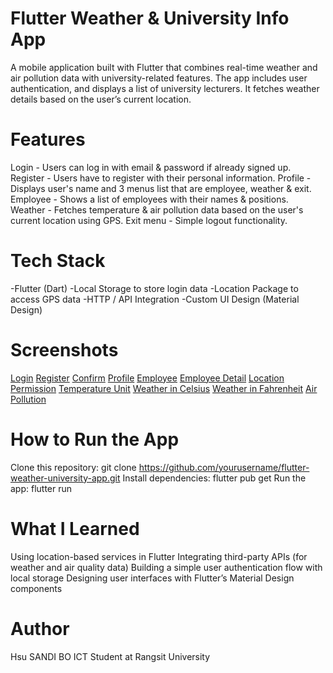 # Flutter Weather & University Info App

A mobile application built with Flutter that combines real-time weather and air pollution data with university-related features. The app includes user authentication, and displays a list of university lecturers. It fetches weather details based on the user’s current location.

# Features

Login - Users can log in with email & password if already signed up.
Register - Users have to register with their personal information.
Profile - Displays user's name and 3 menus list that are employee, weather & exit.
Employee - Shows a list of employees with their names & positions.
Weather - Fetches temperature & air pollution data based on the user's current location using GPS.
Exit menu - Simple logout functionality. 

# Tech Stack
-Flutter (Dart)
-Local Storage to store login data 
-Location Package to access GPS data
-HTTP / API Integration
-Custom UI Design (Material Design)

# Screenshots

[Login](screenshots/logInPage.JPG)
[Register](screenshots/signUpPage.JPG)
[Confirm](screenshots/confirmScreen.JPG)
[Profile](screenshots/profilePage.JPG) 
[Employee](screenshots/employeePage.JPG)
[Employee Detail](screenshots/employeeDetailPage.JPG)
[Location Permission](screenshots/locationPermisPage.JPG)
[Temperature Unit](screenshots/tempUnit.JPG)
[Weather in Celsius](screenshots/weatherPage.JPG)
[Weather in Fahrenheit](screenshots/weatherPage2.JPG)
[Air Pollution](screenshots/airpollutionPage.JPG)


# How to Run the App
Clone this repository: git clone https://github.com/yourusername/flutter-weather-university-app.git
Install dependencies: flutter pub get
Run the app: flutter run

# What I Learned
Using location-based services in Flutter
Integrating third-party APIs (for weather and air quality data)
Building a simple user authentication flow with local storage
Designing user interfaces with Flutter’s Material Design components

# Author
Hsu SANDI BO
ICT Student at Rangsit University
